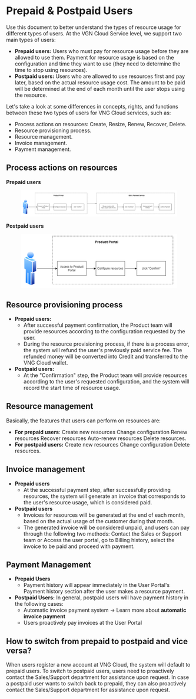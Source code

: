 # Prepaid & Postpaid Users

Use this document to better understand the types of resource usage for different types of users. At the VGN Cloud Service level, we support two main types of users:&#x20;

* **Prepaid users:** Users who must pay for resource usage before they are allowed to use them. Payment for resource usage is based on the configuration and time they want to use (they need to determine the time to stop using resources).&#x20;
* **Postpaid users:** Users who are allowed to use resources first and pay later, based on the actual resource usage cost. The amount to be paid will be determined at the end of each month until the user stops using the resource.&#x20;

Let's take a look at some differences in concepts, rights, and functions between these two types of users for VNG Cloud services, such as:&#x20;

* Process actions on resources: Create, Resize, Renew, Recover, Delete.
* Resource provisioning process.
* Resource management.
* Invoice management.
* Payment management.

## Process actions on resources

**Prepaid users**

<figure><img src="../../.gitbook/assets/image (1) (1) (1) (1) (1).png" alt=""><figcaption></figcaption></figure>

**Postpaid users**

<figure><img src="../../.gitbook/assets/image (2) (1) (1) (1).png" alt=""><figcaption></figcaption></figure>

## Resource provisioning process

* **Prepaid users:**
  * After successful payment confirmation, the Product team will provide resources according to the configuration requested by the user.&#x20;
  * During the resource provisioning process, if there is a process error, the system will refund the user's previously paid service fee. The refunded money will be converted into Credit and transferred to the VNG Cloud wallet.&#x20;
* **Postpaid users:**&#x20;
  * At the "Confirmation" step, the Product team will provide resources according to the user's requested configuration, and the system will record the start time of resource usage.

## Resource management&#x20;

Basically, the features that users can perform on resources are:

* **For prepaid users**: Create new resources Change configuration Renew resources Recover resources Auto-renew resources Delete resources.
* **For postpaid users:** Create new resources Change configuration Delete resources.

## Invoice management&#x20;

* **Prepaid users**
  * At the successful payment step, after successfully providing resources, the system will generate an invoice that corresponds to the user's resource usage, which is considered paid.
* **Postpaid users**&#x20;
  * Invoices for resources will be generated at the end of each month, based on the actual usage of the customer during that month.&#x20;
  * The generated invoice will be considered unpaid, and users can pay through the following two methods: Contact the Sales or Support team  or Access the user portal, go to Billing history, select the invoice to be paid and proceed with payment.

## Payment Management

* **Prepaid Users**
  * Payment history will appear immediately in the User Portal's Payment history section after the user makes a resource payment.&#x20;
* **Postpaid Users:** In general, postpaid users will have payment history in the following cases:
  * Automatic invoice payment system → Learn more about **automatic invoice payment**
  * Users proactively pay invoices at the User Portal

## How to switch from prepaid to postpaid and vice versa?

When users register a new account at VNG Cloud, the system will default to prepaid users. To switch to postpaid users, users need to proactively contact the Sales/Support department for assistance upon request. In case a postpaid user wants to switch back to prepaid, they can also proactively contact the Sales/Support department for assistance upon request.
